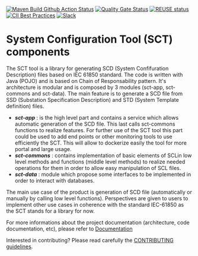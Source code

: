<!--
SPDX-FileCopyrightText: 2021 Alliander N.V.

SPDX-License-Identifier: Apache-2.0
-->

[![Maven Build Github Action Status](<https://img.shields.io/github/workflow/status/com-pas/compas-sct/Build%20Project?logo=GitHub>)](https://github.com/com-pas/compas-sct/actions?query=workflow%3A%22Build+Project%22)
[![Quality Gate Status](https://sonarcloud.io/api/project_badges/measure?project=com-pas_compas-sct&metric=alert_status)](https://sonarcloud.io/dashboard?id=com-pas_compas-sct)
[![REUSE status](https://api.reuse.software/badge/github.com/com-pas/compas-sct)](https://api.reuse.software/info/github.com/com-pas/compas-sct)
[![CII Best Practices](https://bestpractices.coreinfrastructure.org/projects/5925/badge)](https://bestpractices.coreinfrastructure.org/projects/5925)
[![Slack](https://raw.githubusercontent.com/com-pas/compas-architecture/master/public/LFEnergy-slack.svg)](http://lfenergy.slack.com/)

# System Configuration Tool (SCT) components
The SCT tool is a library for generating SCD (System Confifuration Description) files based on IEC 61850 standard.
The code is written with Java (POJO) and is based on Chain of Responsability pattern.
It's architecture is modular and is composed by 3 modules (sct-app, sct-commons and sct-data).
The main feature is to generate a SCD file from SSD (Substation Specification Description) and STD (System Template definition) files.
+ ***sct-app*** : is the high level part and contains a service which allows automatic generation of the SCD file. This last 
calls sct-commons functions to realize features.
For further use of the SCT tool this part could be used to add end points or other monitoring tools to use efficiently the SCT. 
This will allow to dockerize easily the tool for more portal and large usage.
+ ***sct-commons*** : contains implementation of basic elements of SCLin low level methods and functions (middle level methods) to realize needed operations for them in order to allow
easy manipulation of SCL files.
+ ***sct-data*** : module which propose some interfaces to be implemented in order to interact with databases.

The main use case of the product is generation of SCD file (automatically or manually by calling low level functions). 
Perspectives are given to users to implement other use cases in coherence with the standard IEC-61850 as the SCT stands for a library for now.

For more informations about the project documentation (architecture, code documentation, etc), please refer to [Documentation](https://com-pas.github.io/compas-sct/) 

Interested in contributing? Please read carefully the [CONTRIBUTING guidelines](https://github.com/com-pas/contributing/blob/master/CONTRIBUTING.md).
